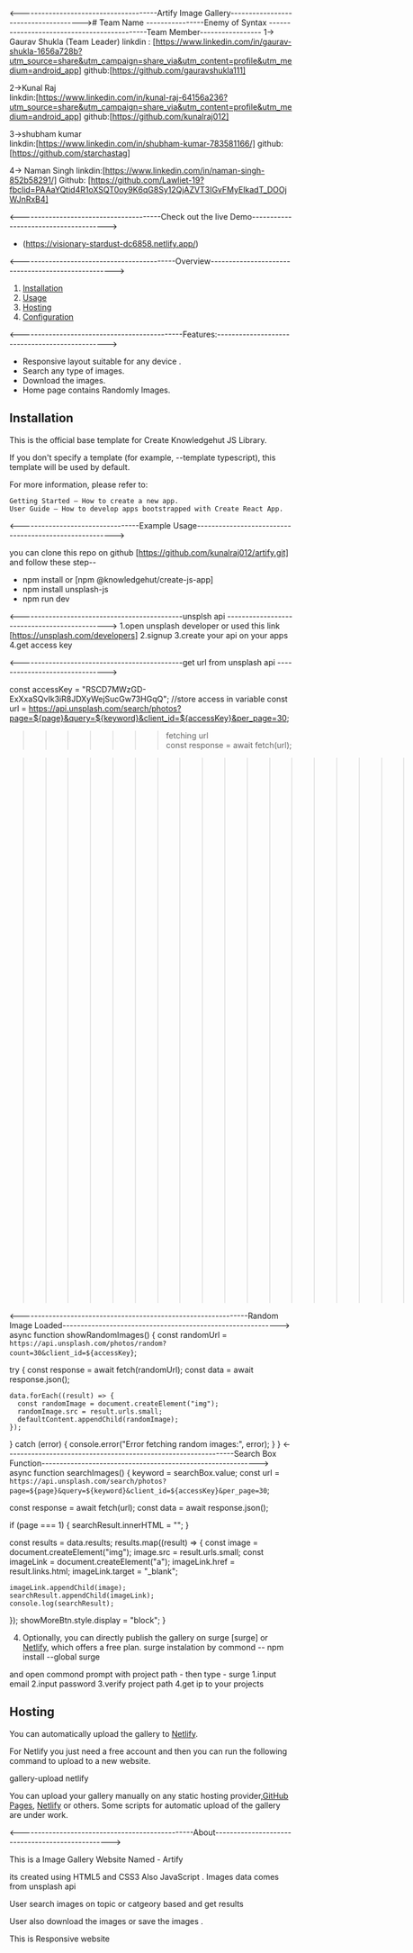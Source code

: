<--------------------------------------Artify Image Gallery-------------------------------------># 
Team Name ----------------Enemy of Syntax
--------------------------------------------Team Member-----------------
 1-> Gaurav Shukla (Team Leader) 
             linkdin : [https://www.linkedin.com/in/gaurav-shukla-1656a728b?utm_source=share&utm_campaign=share_via&utm_content=profile&utm_medium=android_app]
              github:[https://github.com/gauravshukla111]

 2->Kunal Raj        
  linkdin:[https://www.linkedin.com/in/kunal-raj-64156a236?utm_source=share&utm_campaign=share_via&utm_content=profile&utm_medium=android_app]
    github:[https://github.com/kunalraj012]


 3->shubham kumar      
          linkdin:[https://www.linkedin.com/in/shubham-kumar-783581166/]
          github:[https://github.com/starchastag]

 4-> Naman Singh 
          linkdin:[https://www.linkedin.com/in/naman-singh-852b58291/]
          Github: [https://github.com/Lawliet-19?fbclid=PAAaYQtid4R1oXSQT0oy9K6qG8Sy12QjAZVT3IGvFMyElkadT_DOOjWJnRxB4]

<---------------------------------------Check out the live Demo-------------------------------------->  

- (https://visionary-stardust-dc6858.netlify.app/)




<-------------------------------------------Overview--------------------------------------------------->

1. [Installation](#installation)
2. [Usage](#usage)
3. [Hosting](#hosting)
4. [Configuration](#configuration)



<---------------------------------------------Features:----------------------------------------------->                              
* Responsive layout suitable for any device .
* Search any type of images.
* Download the images.
* Home page contains Randomly Images.

## Installation
  
This is the official base template for Create Knowledgehut JS Library.

If you don't specify a template (for example, --template typescript), this template will be used by default.

For more information, please refer to:

    Getting Started – How to create a new app.
    User Guide – How to develop apps bootstrapped with Create React App.


<---------------------------------Example Usage-------------------------------------------------------> 

you can clone this repo on github  [https://github.com/kunalraj012/artify.git]  
and follow these step--
* npm install or [npm @knowledgehut/create-js-app]
* npm install unsplash-js
* npm run dev



<---------------------------------------------unsplsh api --------------------------------------------->
1.open unsplash developer or used this link [https://unsplash.com/developers]
2.signup 
3.create your api on your apps 
4.get access key


<---------------------------------------------get url from unsplash api ------------------------------->

const accessKey = "RSCD7MWzGD-ExXxaSQvIk3iR8JDXyWejSucGw73HGqQ";  //store access in variable
 const url = https://api.unsplash.com/search/photos?page=${page}&query=${keyword}&client_id=${accessKey}&per_page=30;
  >>>>>>>fetching url              
  const response = await fetch(url);

  >>>>>>>>>>>>>>>>>>>>> get data from api in json format
  const data = await response.json();

<---------------------------------------------------------------Random Image Loaded------------------------------------------------------------>
async function showRandomImages() {
  const randomUrl = `https://api.unsplash.com/photos/random?count=30&client_id=${accessKey}`;

  try {
    const response = await fetch(randomUrl);
    const data = await response.json();

    data.forEach((result) => {
      const randomImage = document.createElement("img");
      randomImage.src = result.urls.small;
      defaultContent.appendChild(randomImage);
    });
  } catch (error) {
    console.error("Error fetching random images:", error);
  }
}
<---------------------------------------------------------------Search Box Function------------------------------------------------------------>
async function searchImages() {
  keyword = searchBox.value;
  const url = `https://api.unsplash.com/search/photos?page=${page}&query=${keyword}&client_id=${accessKey}&per_page=30`;

  const response = await fetch(url);
  const data = await response.json();

  if (page === 1) {
    searchResult.innerHTML = "";
  }

  const results = data.results;
  results.map((result) => {
    const image = document.createElement("img");
    image.src = result.urls.small;
    const imageLink = document.createElement("a");
    imageLink.href = result.links.html;
    imageLink.target = "_blank";

    imageLink.appendChild(image);
    searchResult.appendChild(imageLink);
    console.log(searchResult);
  });
  showMoreBtn.style.display = "block";
}

4. Optionally, you can directly publish the gallery on surge [surge] or [Netlify](https://www.netlify.com/), which offers a free plan. surge instalation by commond
                       -- npm install --global surge

and open commond prompt with project path - then type      - surge
1.input email
2.input password
3.verify project path
4.get ip to your projects


## Hosting

You can automatically upload the gallery to [Netlify](https://www.netlify.com/).

For Netlify you just need a free account and then you can run the following command to upload to a new website.

gallery-upload netlify



You can upload your gallery manually on any static hosting provider,[GitHub Pages](https://pages.github.com/), [Netlify](https://www.netlify.com/) or others. Some scripts for automatic upload of the gallery are under work.


<------------------------------------------------About-------------------------------------------------> 

This is a  Image Gallery Website Named - Artify 

its created using HTML5 and CSS3 Also JavaScript . Images data comes from unsplash api 

User search images on topic or catgeory based and get results

User also download the images or save the images .

This is Responsive website
